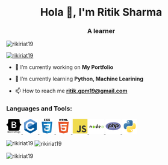 
<h1 align="center">Hola 👋, I'm Ritik Sharma</h1>
<h3 align="center">A learner</h3>

<p align="left"> <img src="https://komarev.com/ghpvc/?username=rikiriat19&label=Profile%20views&color=0e75b6&style=flat" alt="rikiriat19" /> </p>

<p align="left"> <a href="https://github.com/ryo-ma/github-profile-trophy"><img src="https://github-profile-trophy.vercel.app/?username=rikiriat19" alt="rikiriat19" /></a> </p>

- 🔭 I’m currently working on **My Portfolio**

- 🌱 I’m currently learning **Python, Machine Learining**

- 📫 How to reach me **ritik.gpm19@gmail.com**


<h3 align="left">Languages and Tools:</h3>
<p align="left"> <a href="https://getbootstrap.com" target="_blank"> <img src="https://raw.githubusercontent.com/devicons/devicon/master/icons/bootstrap/bootstrap-plain-wordmark.svg" alt="bootstrap" width="40" height="40"/> </a> <a href="https://www.cprogramming.com/" target="_blank"> <img src="https://raw.githubusercontent.com/devicons/devicon/master/icons/c/c-original.svg" alt="c" width="40" height="40"/> </a> <a href="https://www.w3schools.com/css/" target="_blank"> <img src="https://raw.githubusercontent.com/devicons/devicon/master/icons/css3/css3-original-wordmark.svg" alt="css3" width="40" height="40"/> </a> <a href="https://www.w3.org/html/" target="_blank"> <img src="https://raw.githubusercontent.com/devicons/devicon/master/icons/html5/html5-original-wordmark.svg" alt="html5" width="40" height="40"/> </a> <a href="https://developer.mozilla.org/en-US/docs/Web/JavaScript" target="_blank"> <img src="https://raw.githubusercontent.com/devicons/devicon/master/icons/javascript/javascript-original.svg" alt="javascript" width="40" height="40"/> </a> <a href="https://nodejs.org" target="_blank"> <img src="https://raw.githubusercontent.com/devicons/devicon/master/icons/nodejs/nodejs-original-wordmark.svg" alt="nodejs" width="40" height="40"/> </a> <a href="https://www.php.net" target="_blank"> <img src="https://raw.githubusercontent.com/devicons/devicon/master/icons/php/php-original.svg" alt="php" width="40" height="40"/> </a> <a href="https://www.python.org" target="_blank"> <img src="https://raw.githubusercontent.com/devicons/devicon/master/icons/python/python-original.svg" alt="python" width="40" height="40"/> </a> </p>

<p><img align="left" src="https://github-readme-stats.vercel.app/api/top-langs?username=rikiriat19&show_icons=true&locale=en&layout=compact" alt="rikiriat19" /></p>

<p>&nbsp;<img align="center" src="https://github-readme-stats.vercel.app/api?username=rikiriat19&show_icons=true&locale=en" alt="rikiriat19" /></p>

<p><img align="center" src="https://github-readme-streak-stats.herokuapp.com/?user=rikiriat19&" alt="rikiriat19" /></p>
